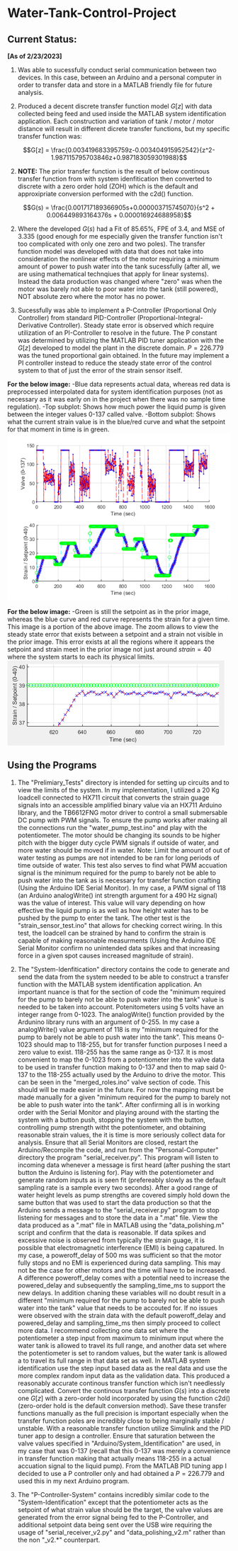 # Water-Tank-Control-Project

## Current Status:

**[As of 2/23/2023]**

1. Was able to sucessfully conduct serial communication between two devices. In this case, between an Arduino and a personal computer in order to transfer data and store in a MATLAB friendly file for future analysis.

2. Produced a decent discrete transfer function model $G[z]$ with data collected being feed and used inside the MATLAB system identification application. Each construction and variation of tank / motor / motor distance will result in different dicrete transfer functions, but my specific transfer function was:

$$G[z] = \frac{0.003419683395759z-0.003404915952542}{z^2-1.987115795703846z+0.987183059301988}$$

2. **NOTE:** The prior transfer function is the result of below continous transfer function from with system idenfitication then converted to discrete with a zero order hold (ZOH) which is the default and approxipriate conversion performed with the c2d() function.

$$G(s) = \frac{0.001717189366905s+0.000003715745070}{s^2 + 0.006449893164376s + 0.000016924688958}$$

2. Where the developed $G(s)$ had a Fit of 85.65%, FPE of 3.4, and MSE of 3.335 (good enough for me especially given the transfer function isn't too complicated with only one zero and two poles). The transfer function model was developed with data that does not take into consideration the nonlinear effects of the motor requiring a minimum amount of power to push water into the tank sucessfully (after all, we are using mathematical technqiues that apply for linear systems). Instead the data production was changed where "zero" was when the motor was barely not able to poor water into the tank (still powered), NOT absolute zero where the motor has no power.

3. Sucessfully was able to implement a P-Controller (Proportional Only Controller) from standard PID-Controller (Proportional-Integral-Derivative Controller). Steady state error is observed which require utilization of an PI-Controller to resolve in the future. The P constant was determined by utilizing the MATLAB PID tuner application with the $G[z]$ developed to model the plant in the discrete domain. $P = 226.779$ was the tuned proportional gain obtained. In the future may implement a PI controller instead to reduce the steady state error of the control system to that of just the error of the strain sensor itself.

**For the below image:**
-Blue data represents actual data, whereas red data is preprocessed interpolated data for system identification purposes (not as necessary as it was early on in the project when there was no sample time regulation).
-Top subplot: Shows how much power the liquid pump is given between the integer values 0-137 called valve.
-Bottom subplot: Shows what the current strain value is in the blue/red curve and what the setpoint for that moment in time is in green.
![P-Controller Results](Captains-Log/Images/sucessful_p_control_system.png)

**For the below image:**
-Green is still the setpoint as in the prior image, whereas the blue curve and red curve represents the strain for a given time. This image is a portion of the above image. The zoom allows to view the steady state error that exists between a setpoint and a strain not visible in the prior image. This error exists at all the regions where it appears the setpoint and strain meet in the prior image not just around $strain = 40$ where the system starts to each its physical limits.
![Steady State Error](Captains-Log/Images/steady_state_error.png)

## Using the Programs

1. The "Prelimiary_Tests" directory is intended for setting up circuits and to view the limits of the system. In my implementation, I utilized a 20 Kg loadcell connected to HX711 circuit that converts the strain guage signals into an accessible amplified binary value via an HX711 Arduino library, and the TB6612FNG motor driver to control a small submersable DC pump with PWM signals. To ensure the pump works after making all the connections run the "water_pump_test.ino" and play with the potentiometer. The motor should be changing its sounds to be higher pitch with the bigger duty cycle PWM signals if outside of water, and more water should be moved if in water. Note: Limit the amount of out of water testing as pumps are not intended to be ran for long periods of time outside of water. This test also serves to find what PWM accuation signal is the minimum required for the pump to barely not be able to push water into the tank as is necessary for transfer function crafting (Using the Arduino IDE Serial Monitor). In my case, a PWM signal of 118 (an Arduino analogWrite() int strength argument for a 490 Hz signal) was the value of interest. This value will vary depending on how effective the liquid pump is as well as how height water has to be pushed by the pump to enter the tank. The other test is the "strain_sensor_test.ino" that allows for checking correct wiring. In this test, the loadcell can be strained by hand to confirm the strain is capable of making reasonable measurments (Using the Arduino IDE Serial Monitor confirm no unintended data spikes and that increasing force in a given spot causes increased magnitude of strain).

2. The "System-Idenfitication" directory contains the code to generate and send the data from the system needed to be able to construct a transfer function with the MATLAB system identification application. An important nuance is that for the section of code the "minimum required for the pump to barely not be able to push water into the tank" value is needed to be taken into account. Potenitometers using 5 volts have an integer range from 0-1023. The analogWrite() function provided by the Ardunino library runs with an argument of 0-255. In my case a analogWrite() value argument of 118 is my "minimum required for the pump to barely not be able to push water into the tank". This means 0-1023 should map to 118-255, but for transfer function purposes I need a zero value to exist. 118-255 has the same range as 0-137. It is most convenient to map the 0-1023 from a potentiometer into the valve data to be used in transfer function making to 0-137 and then to map said 0-137 to the 118-255 actually used by the Arduino to drive the motor. This can be seen in the "merged_roles.ino" valve section of code. This should will be made easier in the future. For now the mapping must be made manually for a given "minimum required for the pump to barely not be able to push water into the tank". After confirming all is in working order with the Serial Monitor and playing around with the starting the system with a button push, stopping the system with the button, controlling pump strength witht the potentiometer, and obtaining reasonable strain values, the it is time is more seriously collect data for analysis. Ensure that all Serial Monitors are closed, restart the Arduino/Recompile the code, and run from the "Personal-Computer" directory the program "serial_receiver.py". This program will listen to incoming data whenever a message is first heard (after pushing the start button the Arduino is listening for). Play with the potentiometer and generate random inputs as is seen fit (prefereably slowly as the default sampling rate is a sample every two seconds). After a good range of water height levels as pump strengths are covered simply hold down the same button that was used to start the data production so that the Arduino sends a message to the "serial_receiver.py" program to stop listening for messages and to store the data in a ".mat" file. View the data produced as a ".mat" file in MATLAB using the "data_polishing.m" script and confirm that the data is reasonable. If data spikes and excessive noise is observed from typically the strain guage, it is possible that electromagnetic interference (EMI) is being capatured. In my case, a poweroff_delay of 500 ms was sufficient so that the motor fully stops and no EMI is experienced during data sampling. This may not be the case for other motors and the time will have to be increased. A difference poweroff_delay comes with a potential need to increase the powered_delay and subsequently the sampling_time_ms to support the new delays. In addition chaning these variables will no doubt result in a different "minimum required for the pump to barely not be able to push water into the tank" value that needs to be accouted for. If no issues were observed with the strain data with the default poweroff_delay and powered_delay and sampling_time_ms then simply proceed to collect more data. I recommend collecting one data set where the potentiometer a step input from maximum to minimum input where the water tank is allowed to travel its full range, and another data set where the potentiometer is set to random values, but the water tank is allowed a to travel its full range in that data set as well. In MATLAB system identification use the step input based data as the real data and use the more complex random input data as the validation data. This produced a reasonably accurate continous transfer function which isn't needlessly complicated. Convert the continous transfer function $G(s)$ into a discrete one $G[z]$ with a zero-order hold incorporated by using the function c2d() (zero-order hold is the default conversion method). Save these transfer functions manually as the full precision is important especially when the transfer function poles are incredibly close to being marginally stable / unstable. With a reasonable transfer function utilize Simulink and the PID tuner app to design a controller. Ensure that saturation between the valve values specified in "Arduino/System_Identification" are used, in my case that was 0-137 (recall that this 0-137 was merely a convenience in transfer function making that actually means 118-255 in a actual accuation signal to the liquid pump). From the MATLAB PID tuning app I decided to use a P controller only and had obtained a $P = 226.779$ and used this in my next Arduino program.

3. The "P-Controller-System" contains incredibly similar code to the "System-Identification" except that the potentiometer acts as the setpoint of what strain value should be the target, the valve values are generated from the error signal being fed to the P-Controller, and additional setpoint data being sent over the USB wire requiring the usage of "serial_receiver_v2.py" and "data_polishing_v2.m" rather than the non "_v2.*" counterpart.